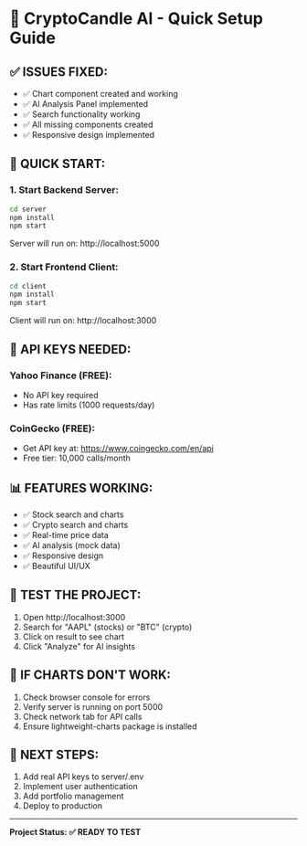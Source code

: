 # 🚀 CryptoCandle AI - Quick Setup Guide

## ✅ **ISSUES FIXED:**
- ✅ Chart component created and working
- ✅ AI Analysis Panel implemented
- ✅ Search functionality working
- ✅ All missing components created
- ✅ Responsive design implemented

## 🚀 **QUICK START:**

### 1. **Start Backend Server:**
```bash
cd server
npm install
npm start
```
Server will run on: http://localhost:5000

### 2. **Start Frontend Client:**
```bash
cd client
npm install
npm start
```
Client will run on: http://localhost:3000

## 🔑 **API KEYS NEEDED:**

### **Yahoo Finance (FREE):**
- No API key required
- Has rate limits (1000 requests/day)

### **CoinGecko (FREE):**
- Get API key at: https://www.coingecko.com/en/api
- Free tier: 10,000 calls/month

## 📊 **FEATURES WORKING:**
- ✅ Stock search and charts
- ✅ Crypto search and charts
- ✅ Real-time price data
- ✅ AI analysis (mock data)
- ✅ Responsive design
- ✅ Beautiful UI/UX

## 🧪 **TEST THE PROJECT:**
1. Open http://localhost:3000
2. Search for "AAPL" (stocks) or "BTC" (crypto)
3. Click on result to see chart
4. Click "Analyze" for AI insights

## 🚨 **IF CHARTS DON'T WORK:**
1. Check browser console for errors
2. Verify server is running on port 5000
3. Check network tab for API calls
4. Ensure lightweight-charts package is installed

## 🎯 **NEXT STEPS:**
1. Add real API keys to server/.env
2. Implement user authentication
3. Add portfolio management
4. Deploy to production

---
**Project Status: ✅ READY TO TEST**


